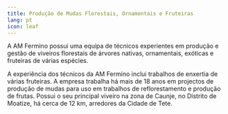 ```yaml
---
title: Produção de Mudas Florestais, Ornamentais e Fruteiras
lang: pt
icon: leaf
---
```

A AM Fermino possui uma equipa de técnicos experientes em produção e gestão de viveiros florestais de árvores nativas, ornamentais, exóticas e fruteiras de várias espécies.

A experiência dos técnicos da AM Fermino inclui trabalhos de enxertia de várias fruteiras. A empresa trabalha há mais de 18 anos em projectos de produção de mudas para uso em trabalhos de reflorestamento e produção de frutas. Possui o seu principal viveiro na zona de Caunje, no Distrito de Moatize, há cerca de 12 km, arredores da Cidade de Tete.